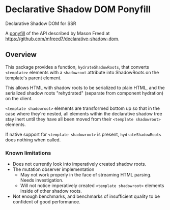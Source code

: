 # Declarative Shadow DOM Ponyfill

Declarative Shadow DOM for SSR

A [ponyfill](https://ponyfill.com/) of the API described by Mason Freed at https://github.com/mfreed7/declarative-shadow-dom.

## Overview

This package provides a function, `hydrateShadowRoots`, that converts `<template>` elements with a `shadowroot` attribute into ShadowRoots on the template's parent element.

This allows HTML with shadow roots to be serialized to plain HTML, and the serialized shadow roots "rehydrated" (separate from component hydration) on the client.

`<template shadowroot>` elements are transformed bottom up so that in the case where they're nested, all elements within the declarative shadow tree stay inert until they have all been moved from their `<template shadowroot>` elements.

If native support for `<template shadowroot>` is present, `hydrateShadowRoots` does nothing when called.

### Known limitations

* Does not currently look into imperatively created shadow roots.
* The mutation observer implementation
  * May not work properly in the face of streaming HTML parsing. Needs investigation.
  * Will not notice imperatively created `<template shadowroot>` elements inside of other shadow roots.
* Not enough benchmarks, and benchmarks of insufficient quality to be confident of good performance.
